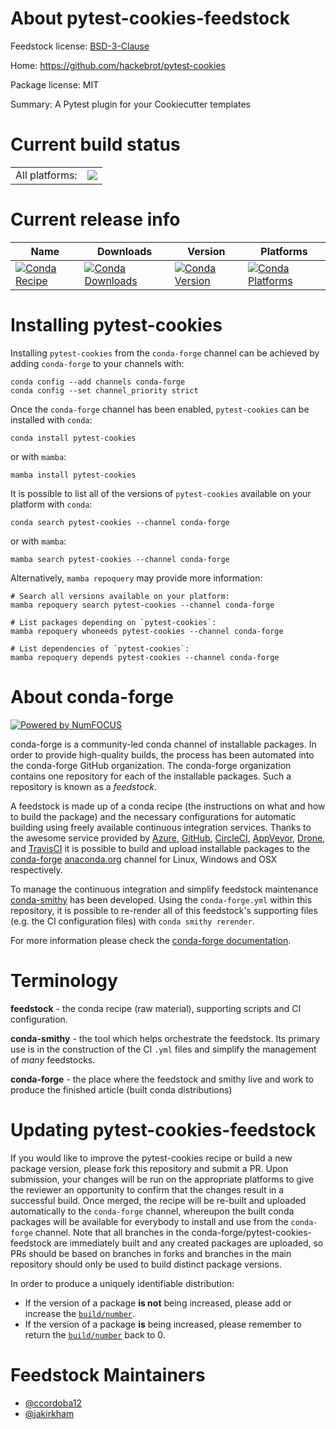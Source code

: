 About pytest-cookies-feedstock
==============================

Feedstock license: [BSD-3-Clause](https://github.com/conda-forge/pytest-cookies-feedstock/blob/main/LICENSE.txt)

Home: https://github.com/hackebrot/pytest-cookies

Package license: MIT

Summary: A Pytest plugin for your Cookiecutter templates

Current build status
====================


<table><tr><td>All platforms:</td>
    <td>
      <a href="https://dev.azure.com/conda-forge/feedstock-builds/_build/latest?definitionId=933&branchName=main">
        <img src="https://dev.azure.com/conda-forge/feedstock-builds/_apis/build/status/pytest-cookies-feedstock?branchName=main">
      </a>
    </td>
  </tr>
</table>

Current release info
====================

| Name | Downloads | Version | Platforms |
| --- | --- | --- | --- |
| [![Conda Recipe](https://img.shields.io/badge/recipe-pytest--cookies-green.svg)](https://anaconda.org/conda-forge/pytest-cookies) | [![Conda Downloads](https://img.shields.io/conda/dn/conda-forge/pytest-cookies.svg)](https://anaconda.org/conda-forge/pytest-cookies) | [![Conda Version](https://img.shields.io/conda/vn/conda-forge/pytest-cookies.svg)](https://anaconda.org/conda-forge/pytest-cookies) | [![Conda Platforms](https://img.shields.io/conda/pn/conda-forge/pytest-cookies.svg)](https://anaconda.org/conda-forge/pytest-cookies) |

Installing pytest-cookies
=========================

Installing `pytest-cookies` from the `conda-forge` channel can be achieved by adding `conda-forge` to your channels with:

```
conda config --add channels conda-forge
conda config --set channel_priority strict
```

Once the `conda-forge` channel has been enabled, `pytest-cookies` can be installed with `conda`:

```
conda install pytest-cookies
```

or with `mamba`:

```
mamba install pytest-cookies
```

It is possible to list all of the versions of `pytest-cookies` available on your platform with `conda`:

```
conda search pytest-cookies --channel conda-forge
```

or with `mamba`:

```
mamba search pytest-cookies --channel conda-forge
```

Alternatively, `mamba repoquery` may provide more information:

```
# Search all versions available on your platform:
mamba repoquery search pytest-cookies --channel conda-forge

# List packages depending on `pytest-cookies`:
mamba repoquery whoneeds pytest-cookies --channel conda-forge

# List dependencies of `pytest-cookies`:
mamba repoquery depends pytest-cookies --channel conda-forge
```


About conda-forge
=================

[![Powered by
NumFOCUS](https://img.shields.io/badge/powered%20by-NumFOCUS-orange.svg?style=flat&colorA=E1523D&colorB=007D8A)](https://numfocus.org)

conda-forge is a community-led conda channel of installable packages.
In order to provide high-quality builds, the process has been automated into the
conda-forge GitHub organization. The conda-forge organization contains one repository
for each of the installable packages. Such a repository is known as a *feedstock*.

A feedstock is made up of a conda recipe (the instructions on what and how to build
the package) and the necessary configurations for automatic building using freely
available continuous integration services. Thanks to the awesome service provided by
[Azure](https://azure.microsoft.com/en-us/services/devops/), [GitHub](https://github.com/),
[CircleCI](https://circleci.com/), [AppVeyor](https://www.appveyor.com/),
[Drone](https://cloud.drone.io/welcome), and [TravisCI](https://travis-ci.com/)
it is possible to build and upload installable packages to the
[conda-forge](https://anaconda.org/conda-forge) [anaconda.org](https://anaconda.org/)
channel for Linux, Windows and OSX respectively.

To manage the continuous integration and simplify feedstock maintenance
[conda-smithy](https://github.com/conda-forge/conda-smithy) has been developed.
Using the ``conda-forge.yml`` within this repository, it is possible to re-render all of
this feedstock's supporting files (e.g. the CI configuration files) with ``conda smithy rerender``.

For more information please check the [conda-forge documentation](https://conda-forge.org/docs/).

Terminology
===========

**feedstock** - the conda recipe (raw material), supporting scripts and CI configuration.

**conda-smithy** - the tool which helps orchestrate the feedstock.
                   Its primary use is in the construction of the CI ``.yml`` files
                   and simplify the management of *many* feedstocks.

**conda-forge** - the place where the feedstock and smithy live and work to
                  produce the finished article (built conda distributions)


Updating pytest-cookies-feedstock
=================================

If you would like to improve the pytest-cookies recipe or build a new
package version, please fork this repository and submit a PR. Upon submission,
your changes will be run on the appropriate platforms to give the reviewer an
opportunity to confirm that the changes result in a successful build. Once
merged, the recipe will be re-built and uploaded automatically to the
`conda-forge` channel, whereupon the built conda packages will be available for
everybody to install and use from the `conda-forge` channel.
Note that all branches in the conda-forge/pytest-cookies-feedstock are
immediately built and any created packages are uploaded, so PRs should be based
on branches in forks and branches in the main repository should only be used to
build distinct package versions.

In order to produce a uniquely identifiable distribution:
 * If the version of a package **is not** being increased, please add or increase
   the [``build/number``](https://docs.conda.io/projects/conda-build/en/latest/resources/define-metadata.html#build-number-and-string).
 * If the version of a package **is** being increased, please remember to return
   the [``build/number``](https://docs.conda.io/projects/conda-build/en/latest/resources/define-metadata.html#build-number-and-string)
   back to 0.

Feedstock Maintainers
=====================

* [@ccordoba12](https://github.com/ccordoba12/)
* [@jakirkham](https://github.com/jakirkham/)


